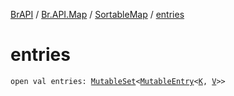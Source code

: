 [BrAPI](../../index.md) / [Br.API.Map](../index.md) / [SortableMap](index.md) / [entries](./entries.md)

# entries

`open val entries: `[`MutableSet`](https://kotlinlang.org/api/latest/jvm/stdlib/kotlin.collections/-mutable-set/index.html)`<`[`MutableEntry`](https://kotlinlang.org/api/latest/jvm/stdlib/kotlin.collections/-mutable-map/-mutable-entry/index.html)`<`[`K`](index.md#K)`, `[`V`](index.md#V)`>>`